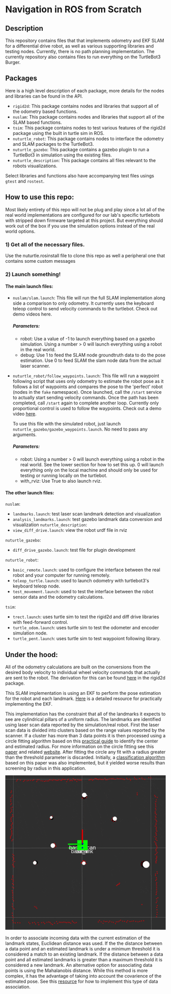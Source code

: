 # Navigation in ROS from Scratch

## Description
This repository contains files that that implements odometry and EKF SLAM for a differential drive robot, as well as various supporting libraries and testing nodes. Currently, there is no path planning implementation. The currently repository also contains files to run everything on the TurtleBot3 Burger.

## Packages
Here is a high level description of each package, more details for the nodes and libraries can be found in the API.

- `rigid2d`: This package contains nodes and libraries that support all of the odometry based functions.
- `nuslam`: This package contains nodes and libraries that support all of the SLAM based functions.
- `tsim`: This package contains nodes to test various features of the rigid2d package using the built in turtle sim in ROS.
- `nuturtle_robot`: This package contains nodes to interface the odometry and SLAM packages to the TurtleBot3.
- `nuturtle_gazebo`: This package contains a gazebo plugin to run a TurtleBot3 in simulation using the existing files.
- `nuturtle_description`: This package contains all files relevant to the robots visualizations.

Select libraries and functions also have accompanying test files usings `gtest` and `rostest`.

## How to use this repo:
Most likely entirety of this repo will not be plug and play since a lot all of the real world implementations are configured for our lab's specific turtlebots with stripped down firmware targeted at this project. But everything should work out of the box if you use the simulation options instead of the real world options.

### 1) Get all of the necessary files.

Use the nuturtle.rosinstall file to clone this repo as well a peripheral one that contains some custom messages

### 2) Launch something!

#### The main launch files:

- `nuslam/slam.launch`: This file will run the full SLAM implementation along side a comparison to only odometry. It currently uses the keyboard teleop control to send velocity commands to the turtlebot. Check out demo videos here.

  ##### Parameters:
  - robot: Use a value of -1 to launch everything based on a gazebo simulation. Using a number > 0 will launch everything using a robot in the real world.
  - debug: Use 1 to feed the SLAM node groundtruth data to do the pose estimation. Use 0 to feed SLAM the slam node data from the actual laser scanner.  


- `nuturtle_robot/follow_waypoints.launch`: This file will run a waypoint following script that uses only odometry to estimate the robot pose as it follows a list of waypoints and compares the pose to the 'perfect' robot (nodes in the `fake` namespace). Once launched, call the `/start` service to actually start sending velocity commands. Once the path has been completed, call `/start` again to complete another loop. Currently only proportional control is used to follow the waypoints. Check out a demo video [here](https://www.youtube.com/watch?v=V_Ljk7B5whE).

  To use this file with the simulated robot, just launch `nuturtle_gazebo/gazebo_waypoints.launch`. No need to pass any arguments.

  ##### Parameters:
  - robot: Using a number > 0 will launch everything using a robot in the real world. See the lower section for how to set this up. 0 will launch everything only on the local machine and should only be used for testing or running locally on the turtlebot.
  - with_rviz: Use True to also launch rviz.

#### The other launch files:

`nuslam`:
  - `landmarks.launch`: test laser scan landmark detection and visualization
  - `analysis_landmarks.launch`: test gazebo landmark data conversion and visualization
`nuturtle_description`:
  - `view_diff_drive.launch`: view the robot urdf file in rviz

`nuturtle_gazebo`:
  - `diff_drive_gazebo.launch`: test file for plugin development

`nuturtle_robot`:
  - `basic_remote.launch`: used to configure the interface between the real robot and your computer for running remotely.
  - `teleop_turtle.launch`: used to launch odometry with turtlebot3's keyboard teleop node.
  - `test_movement.launch`: used to test the interface between the robot sensor data and the odometry calculations.

`tsim`:
  - `trect.launch`: uses turtle sim to test the rigid2d and diff drive libraries with feed-forward control.
  - `turtle_odom.launch`: uses turtle sim to test the odometer and encoder simulation node.
  - `turtle_pent.launch`: uses turtle sim to test waypoiont following library.

## Under the hood:

All of the odometry calculations are built on the conversions from the desired body velocity to individual wheel velocity commands that actually are sent to the robot. The derivation for this can be found [here](nuturtle_robot/doc/Kinematics.pdf) in the rigid2d package.

This SLAM implementation is using an EKF to perform the pose estimation for the robot and each landmark. [Here](https://nu-msr.github.io/navigation_site/slam.pdf) is a detailed resource for practically implementing the EKF.  

This implementation has the constraint that all of the landmarks it expects to see are cylindrical pillars of a uniform radius. The landmarks are identified using laser scan data reported by the simulation/real robot. First the laser scan data is divided into clusters based on the range values reported by the scanner. If a cluster has more than 3 data points it is then processed using a circle fitting algorithm based on this [practical guide](https://nu-msr.github.io/navigation_site/circle_fit.html) to identify the center and estimated radius. For more information on the circle fitting see this [paper](https://projecteuclid.org/euclid.ejs/1251119958) and related [website](https://people.cas.uab.edu/~mosya/cl/CPPcircle.html). After fitting the circle any fit with a radius greater than the threshold parameter is discarded. Initially, a [classification algorithm](http://miarn.sourceforge.net/pdf/a1738b.pdf) based on this paper was also implemented, but it yielded worse results than screening by radius in this application.

![landmark_fitting](nuslam/doc/landmark_fitting.gif)

In order to associate incoming data with the current estimation of the landmark states, Euclidean distance was used. If the the distance between a data point and an estimated landmark is under a minimum threshold it is considered a match to an existing landmark. If the distance between a data point and all estimated landmarks is greater than a maximum threshold it is considered a new landmark. An alternative option for associating data points is using the Mahalanobis distance. While this method is more complex, it has the advantage of taking into account the covarience of the estimated pose. See this [resource](https://nu-msr.github.io/navigation_site/data_assoc.html) for how to implement this type of data association.
